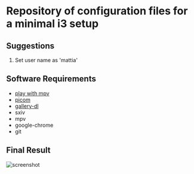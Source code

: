 # Repository of configuration files for a minimal i3 setup
## Suggestions
1. Set user name as 'mattia'
## Software Requirements
- [play with mpv](https://github.com/Thann/play-with-mpv)
- [picom](https://github.com/yshui/picom)
- [gallery-dl](https://github.com/mikf/gallery-dl)
- sxiv
- mpv
- google-chrome
- git
## Final Result
![screenshot](/home/mattia/git/AcerSwft1_files/screenshots/2022-08-04_22:31.png)
